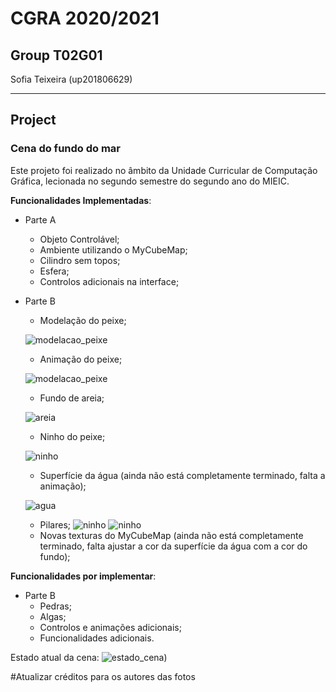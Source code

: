 # CGRA 2020/2021

## Group T02G01
Sofia Teixeira (up201806629)

---------

## **Project**
### Cena do fundo do mar
Este projeto foi realizado no âmbito da Unidade Curricular de Computação Gráfica, lecionada no segundo semestre do segundo ano do MIEIC.

**Funcionalidades Implementadas**:
* Parte A
    * Objeto Controlável;
    * Ambiente utilizando o MyCubeMap;
    * Cilindro sem topos;
    * Esfera;
    * Controlos adicionais na interface;
* Parte B
    * Modelação do peixe;

    ![modelacao_peixe](https://git.fe.up.pt/cgra/cgra-2020-2021/t02/cgra-t02-g01/project/screenshots/proj-t02g01-1)
    
    * Animação do peixe;

    ![modelacao_peixe](https://git.fe.up.pt/cgra/cgra-2020-2021/t02/cgra-t02-g01/project/screenshots/proj-t02g01-gif)

    * Fundo de areia;

    ![areia](https://git.fe.up.pt/cgra/cgra-2020-2021/t02/cgra-t02-g01/project/screenshots/proj-t02g01-2.1)

    * Ninho do peixe;

    ![ninho](https://git.fe.up.pt/cgra/cgra-2020-2021/t02/cgra-t02-g01/project/screenshots/proj-t02g01-2.2)

    * Superfície da água (ainda não está completamente terminado, falta a animação);

    ![agua](https://git.fe.up.pt/cgra/cgra-2020-2021/t02/cgra-t02-g01/project/screenshots/proj-t02g01-3)

    * Pilares;
    ![ninho](https://git.fe.up.pt/cgra/cgra-2020-2021/t02/cgra-t02-g01/project/screenshots/proj-t02g01-5.1)
    ![ninho](https://git.fe.up.pt/cgra/cgra-2020-2021/t02/cgra-t02-g01/project/screenshots/proj-t02g01-5.2)
    * Novas texturas do MyCubeMap (ainda não está completamente terminado, falta ajustar a cor da superfície da água com a cor do fundo);

**Funcionalidades por implementar**:
* Parte B
    * Pedras;
    * Algas;
    * Controlos e animações adicionais;
    * Funcionalidades adicionais.


Estado atual da cena:
![estado_cena](https://git.fe.up.pt/cgra/cgra-2020-2021/t02/cgra-t02-g01/-/tree/master/project/screenshots/proj-t02g01-extra))


#Atualizar créditos para os autores das fotos
